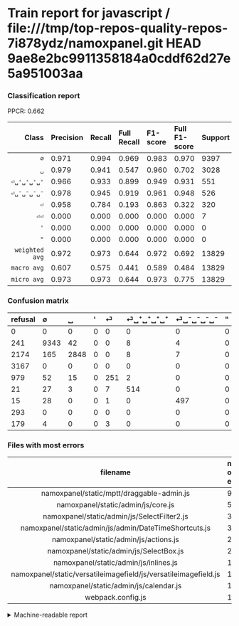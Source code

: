 # Train report for javascript / file:///tmp/top-repos-quality-repos-7i878ydz/namoxpanel.git HEAD 9ae8e2bc9911358184a0cddf62d27e5a951003aa

### Classification report

PPCR: 0.662

| Class | Precision | Recall | Full Recall | F1-score | Full F1-score | Support | Full Support | PPCR |
|------:|:----------|:-------|:------------|:---------|:---------|:--------|:-------------|:-----|
| `∅` | 0.971| 0.994| 0.969| 0.983| 0.970| 9397| 9638| 0.975 |
| `␣` | 0.979| 0.941| 0.547| 0.960| 0.702| 3028| 5202| 0.582 |
| `⏎␣⁺␣⁺␣⁺␣⁺` | 0.966| 0.933| 0.899| 0.949| 0.931| 551| 572| 0.963 |
| `⏎␣⁻␣⁻␣⁻␣⁻` | 0.978| 0.945| 0.919| 0.961| 0.948| 526| 541| 0.972 |
| `⏎` | 0.958| 0.784| 0.193| 0.863| 0.322| 320| 1299| 0.246 |
| `⏎⏎` | 0.000| 0.000| 0.000| 0.000| 0.000| 7| 186| 0.038 |
| `'` | 0.000| 0.000| 0.000| 0.000| 0.000| 0| 3167| 0.000 |
| `"` | 0.000| 0.000| 0.000| 0.000| 0.000| 0| 293| 0.000 |
| `weighted avg` | 0.972| 0.973| 0.644| 0.972| 0.692| 13829| 20898| 0.662 |
| `macro avg` | 0.607| 0.575| 0.441| 0.589| 0.484| 13829| 20898| 0.662 |
| `micro avg` | 0.973| 0.973| 0.644| 0.973| 0.775| 13829| 20898| 0.662 |

### Confusion matrix

|refusal|  ∅| ␣| '| ⏎| ⏎␣⁺␣⁺␣⁺␣⁺| ⏎␣⁻␣⁻␣⁻␣⁻| "| ⏎⏎| 
|:---|:---|:---|:---|:---|:---|:---|:---|:---|
|0 |0 |0 |0 |0 |0 |0 |0 |0 |
|241 |9343 |42 |0 |0 |8 |4 |0 |0 |
|2174 |165 |2848 |0 |0 |8 |7 |0 |0 |
|3167 |0 |0 |0 |0 |0 |0 |0 |0 |
|979 |52 |15 |0 |251 |2 |0 |0 |0 |
|21 |27 |3 |0 |7 |514 |0 |0 |0 |
|15 |28 |0 |0 |1 |0 |497 |0 |0 |
|293 |0 |0 |0 |0 |0 |0 |0 |0 |
|179 |4 |0 |0 |3 |0 |0 |0 |0 |

### Files with most errors

| filename | number of errors|
|:----:|:-----|
| namoxpanel/static/mptt/draggable-admin.js | 91 |
| namoxpanel/static/admin/js/core.js | 53 |
| namoxpanel/static/admin/js/SelectFilter2.js | 39 |
| namoxpanel/static/admin/js/admin/DateTimeShortcuts.js | 33 |
| namoxpanel/static/admin/js/actions.js | 25 |
| namoxpanel/static/admin/js/SelectBox.js | 21 |
| namoxpanel/static/admin/js/inlines.js | 19 |
| namoxpanel/static/versatileimagefield/js/versatileimagefield.js | 19 |
| namoxpanel/static/admin/js/calendar.js | 15 |
| webpack.config.js | 11 |

<details>
    <summary>Machine-readable report</summary>
```json
{
  "cl_report": {"\"": {"f1-score": 0.0, "precision": 0.0, "recall": 0.0, "support": 0}, "\u0027": {"f1-score": 0.0, "precision": 0.0, "recall": 0.0, "support": 0}, "macro avg": {"f1-score": 0.5894110380931405, "precision": 0.6066501485966638, "recall": 0.5746124489703353, "support": 13829}, "micro avg": {"f1-score": 0.9728107599971075, "precision": 0.9728107599971075, "recall": 0.9728107599971075, "support": 13829}, "weighted avg": {"f1-score": 0.972173224650376, "precision": 0.9723353987288224, "recall": 0.9728107599971075, "support": 13829}, "\u2205": {"f1-score": 0.9826461926798487, "precision": 0.9713067886474686, "recall": 0.9942534851548367, "support": 9397}, "\u23ce": {"f1-score": 0.8625429553264604, "precision": 0.9580152671755725, "recall": 0.784375, "support": 320}, "\u23ce\u23ce": {"f1-score": 0.0, "precision": 0.0, "recall": 0.0, "support": 7}, "\u23ce\u2423\u207a\u2423\u207a\u2423\u207a\u2423\u207a": {"f1-score": 0.9492151431209602, "precision": 0.9661654135338346, "recall": 0.9328493647912885, "support": 551}, "\u23ce\u2423\u207b\u2423\u207b\u2423\u207b\u2423\u207b": {"f1-score": 0.9613152804642167, "precision": 0.9783464566929134, "recall": 0.9448669201520913, "support": 526}, "\u2423": {"f1-score": 0.9595687331536388, "precision": 0.9793672627235214, "recall": 0.940554821664465, "support": 3028}},
  "cl_report_full": {"\"": {"f1-score": 0.0, "precision": 0.0, "recall": 0.0, "support": 293}, "\u0027": {"f1-score": 0.0, "precision": 0.0, "recall": 0.0, "support": 3167}, "macro avg": {"f1-score": 0.48412606128898805, "precision": 0.6066501485966638, "recall": 0.44092122697425773, "support": 20898}, "micro avg": {"f1-score": 0.7747861894203356, "precision": 0.9728107599971075, "recall": 0.6437458129964589, "support": 20898}, "weighted avg": {"f1-score": 0.6923536854881712, "precision": 0.8030681027536295, "recall": 0.6437458129964589, "support": 20898}, "\u2205": {"f1-score": 0.9703484447214, "precision": 0.9713067886474686, "recall": 0.9693919900394272, "support": 9638}, "\u23ce": {"f1-score": 0.3215887251761691, "precision": 0.9580152671755725, "recall": 0.19322555812163203, "support": 1299}, "\u23ce\u23ce": {"f1-score": 0.0, "precision": 0.0, "recall": 0.0, "support": 186}, "\u23ce\u2423\u207a\u2423\u207a\u2423\u207a\u2423\u207a": {"f1-score": 0.9311594202898551, "precision": 0.9661654135338346, "recall": 0.8986013986013986, "support": 572}, "\u23ce\u2423\u207b\u2423\u207b\u2423\u207b\u2423\u207b": {"f1-score": 0.9475691134413728, "precision": 0.9783464566929134, "recall": 0.9186691312384473, "support": 541}, "\u2423": {"f1-score": 0.7023427866831072, "precision": 0.9793672627235214, "recall": 0.5474817377931565, "support": 5202}},
  "ppcr": 0.6617379653555364
}
```
</details>
